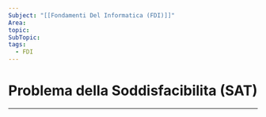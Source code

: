 ```yaml
---
Subject: "[[Fondamenti Del Informatica (FDI)]]"
Area: 
topic: 
SubTopic: 
tags:
  - FDI
---
```


# Problema della Soddisfacibilita (SAT)
---
